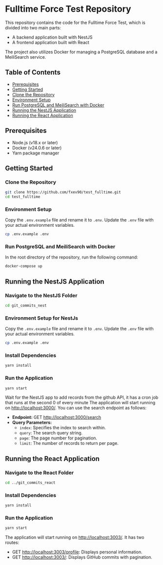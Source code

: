 # Fulltime Force Test Repository

This repository contains the code for the Fulltime Force Test, which is divided into two main parts:

- A backend application built with NestJS
- A frontend application built with React

The project also utilizes Docker for managing a PostgreSQL database and a MeiliSearch service.

## Table of Contents

- [Prerequisites](#prerequisites)
- [Getting Started](#getting-started)
- [Clone the Repository](#clone-the-repository)
- [Environment Setup](#environment-setup)
- [Run PostgreSQL and MeiliSearch with Docker](#run-postgresql-and-meilisearch-with-docker)
- [Running the NestJS Application](#running-the-nestjs-application)
- [Running the React Application](#running-the-react-application)

## Prerequisites

- Node.js (v18.x or later)
- Docker (v24.0.6 or later)
- Yarn package manager

## Getting Started

### Clone the Repository

```bash
git clone https://github.com/fxev90/test_fulltime.git
cd test_fulltime
```

### Environment Setup

Copy the `.env.example` file and rename it to `.env`. Update the `.env` file with your actual environment variables.

```bash
cp .env.example .env
```

### Run PostgreSQL and MeiliSearch with Docker

In the root directory of the repository, run the following command:

```bash
docker-compose up
```

## Running the NestJS Application

### Navigate to the NestJS Folder

```bash
cd git_commits_nest
```

### Environment Setup for NestJs

Copy the `.env.example` file and rename it to `.env`. Update the `.env` file with your actual environment variables.

```bash
cp .env.example .env
```

### Install Dependencies

```bash
yarn install
```

### Run the Application

```bash
yarn start
```
Wait for the NestJS app to add records from the github API, it has a cron job that runs at the second 0 of every minute
The application will start running on [http://localhost:3000/](http://localhost:3000/). You can use the search endpoint as follows:

- **Endpoint:** GET [http://localhost:3000/search](http://localhost:3000/search)
- **Query Parameters:**
  - `index`: Specifies the index to search within.
  - `query`: The search query string.
  - `page`: The page number for pagination.
  - `limit`: The number of records to return per page.

## Running the React Application

### Navigate to the React Folder

```bash
cd ../git_commits_react
```

### Install Dependencies

```bash
yarn install
```

### Run the Application

```bash
yarn start
```

The application will start running on [http://localhost:3003/](http://localhost:3003/). It has two routes:

- GET [http://localhost:3003/profile](http://localhost:3003/profile): Displays personal information.
- GET [http://localhost:3003/](http://localhost:3003/): Displays GitHub commits with pagination.

